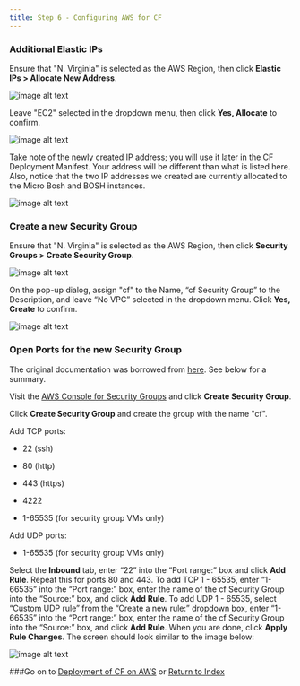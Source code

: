 ```yaml
---
title: Step 6 - Configuring AWS for CF
---
```


### Additional Elastic IPs

Ensure that "N. Virginia" is selected as the AWS Region, then click **Elastic IPs > Allocate New Address**.

![image alt text](ec2/image_27.png)

Leave "EC2" selected in the dropdown menu, then click **Yes, Allocate** to confirm.

![image alt text](ec2/image_28.png)

Take note of the newly created IP address; you will use it later in the CF Deployment Manifest.
Your address will be different than what is listed here.
Also, notice that the two IP addresses we created are currently allocated to the Micro Bosh and BOSH instances.

![image alt text](ec2/image_29.png)

### Create a new Security Group

Ensure that "N. Virginia" is selected as the AWS Region, then click **Security Groups > Create Security Group**.

![image alt text](ec2/image_30.png)

On the pop-up dialog, assign "cf" to the Name, “cf Security Group” to the Description, and leave “No VPC” selected in the dropdown menu.
 Click **Yes, Create** to confirm.

![image alt text](ec2/image_31.png)

### Open Ports for the new Security Group

The original documentation was borrowed from [here](https://github.com/cloudfoundry-community/bosh-cloudfoundry/blob/master/tutorials/build-your-own-heroku-with-cloudfoundry.md). See below for a summary.

Visit the [AWS Console for Security Groups](https://www.google.com/url?q=https%3A%2F%2Fconsole.aws.amazon.com%2Fec2%2Fhome%3Fregion%3Dus-east-1%23s%3DSecurityGroups&sa=D&sntz=1&usg=AFQjCNGEowcsPVCqMAhuqS27xnaVuvKiIg) and click **Create Security Group**.

Click **Create Security Group** and create the group with the name "cf".

Add TCP ports:

* 22 (ssh)

* 80 (http)

* 443 (https)

* 4222

* 1-65535 (for security group VMs only)

Add UDP ports:

* 1-65535 (for security group VMs only)

Select the **Inbound** tab, enter “22” into the “Port range:” box and click **Add Rule**.  Repeat this for ports 80 and 443.  To add TCP 1 -
65535, enter “1-66535” into the “Port range:” box, enter the name
of the cf Security Group into the “Source:” box, and click **Add Rule**.
 To add UDP 1 - 65535, select “Custom UDP rule” from the “Create a new
rule:” dropdown box, enter “1-66535” into the “Port range:” box,
enter the name of the cf Security Group into the “Source:” box, and
click **Add Rule**. When you are done, click **Apply Rule Changes**.
 The screen should look similar to the image below:

![image alt text](ec2/image_32.png)


###Go on to [Deployment of CF on AWS](./deploy_aws_cf.html) or [Return to Index](./index.html)